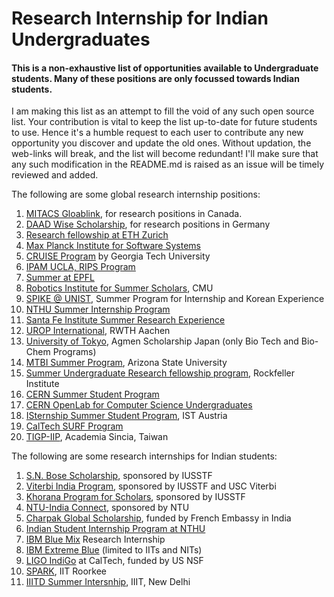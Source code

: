 # Research Internship for Indian Undergraduates

#### This is a non-exhaustive list of opportunities available to Undergraduate students. Many of these positions are only focussed towards Indian students.

I am making this list as an attempt to fill the void of any such open source list. Your contribution is vital to keep the list up-to-date for future students to use. Hence it's a humble request to each user to contribute any new opportunity you discover and update the old ones. Without updation, the web-links will break, and the list will become redundant! I'll make sure that any such modification in the README.md is raised as an issue will be timely reviewed and added.

The following are some global research internship positions:

1.  [MITACS Gloablink](https://www.mitacs.ca/en/programs/globalink/globalink-research-internship), for research positions in Canada.
2. [DAAD Wise Scholarship](https://www.daad.de/deutschland/stipendium/datenbank/en/15342-you-are-interested-in-a-daad-scholarship/), for research positions in Germany
3. [Research fellowship at ETH Zurich](https://www.inf.ethz.ch/studies/summer-research-fellowship.html)
4. [Max Planck Institute for Software Systems](https://apply.mpi-sws.org/register/internship/)
5. [CRUISE Program](https://www.cse.gatech.edu/research/cruise) by Georgia Tech University
6. [IPAM UCLA, RIPS Program](http://www.ipam.ucla.edu/programs/student-research-programs/)
7. [Summer at EPFL](https://ic.epfl.ch/SummerAtEPFL)
8. [Robotics Institute for Summer Scholars](https://riss.ri.cmu.edu/), CMU
9. [SPIKE @ UNIST](http://spike.unist.ac.kr/main/main.php), Summer Program for Internship and Korean Experience
10. [NTHU Summer Internship Program](http://eng-en.web.nthu.edu.tw/files/14-1130-129169,r1447-1.php)
11. [Santa Fe Institute Summer Research Experience](https://www.santafe.edu/engage/learn/schools/research-experiences-undergraduates)
12. [UROP International](http://www.rwth-aachen.de/cms/root/Forschung/Angebote-fuer-Forschende/Angebote-fuer-Studierende/UROP/UROP-INternational/~wnr/Informationen-fuer-Studierende/?lidx=1), RWTH Aachen
13. [University of Tokyo](http://www.amgenscholars.com/japan-program), Agmen Scholarship Japan (only Bio Tech and Bio-Chem Programs)
14. [MTBI Summer Program](https://mtbi.asu.edu/summerprogram), Arizona State University
15. [Summer Undergraduate Research fellowship program](https://www.rockefeller.edu/education-and-training/surf/), Rockfeller Institute
16. [CERN Summer Student Program](https://careers.cern/join-us/summer-student-programme-member-states)
17. [CERN OpenLab for Computer Science Undergraduates](http://openlab.cern/summer-student-programme)
18. [ISternship Summer Student Program](https://phd.pages.ist.ac.at/isternship/), IST Austria
19. [CalTech SURF Program](https://www.sfp.caltech.edu/programs/surf/application_information)
20. [TIGP-IIP](https://tigpsip.apps.sinica.edu.tw/index.php), Academia Sincia, Taiwan



The following are some research internships for Indian students:

1. [S.N. Bose Scholarship](http://iusstf.org/story/53-74-For-Indian-Students.html), sponsored by IUSSTF
2. [Viterbi India Program](http://iusstf.org/story/53-51-IUSSTF-Viterbi-Program.html), sponsored by IUSSTF and USC Viterbi
3. [Khorana Program for Scholars](http://iusstf.org/story/53-50-Khorana-Program.html), sponsored by IUSSTF
4. [NTU-India Connect](http://global.ntu.edu.sg/GMP/ic/Pages/default.aspx), sponsored by NTU
5. [Charpak Global Scholarship](http://www.inde.campusfrance.org/en/page/charpak-research-internship-program), funded by French Embassy in India
6. [Indian Student Internship Program at NTHU](http://oga.nthu.edu.tw/news.php?id=233&lang=en)
7. [IBM Blue Mix](https://researcher.watson.ibm.com/researcher/view_group_subpage.php?id=8101) Research Internship
8. [IBM Extreme Blue](http://www-07.ibm.com/employment/in/students/extreme-blue/index.html) (limited to IITs and NITs)
9. [LIGO IndiGo](http://jobs.gw-indigo.org/tiki-index.php?page=LIGO-IndIGO+Summer+Students+Program) at CalTech, funded by US NSF
10. [SPARK](http://spark.iitr.ac.in/), IIT Roorkee
11. [IIITD Summer Intersnhip](https://www.iiitd.ac.in/placement/internships), IIIT, New Delhi

